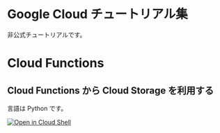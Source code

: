 Google Cloud チュートリアル集
=============================

非公式チュートリアルです。

# Cloud Functions

## Cloud Functions から Cloud Storage を利用する

言語は Python です。

[![Open in Cloud Shell](https://gstatic.com/cloudssh/images/open-btn.svg)](https://ssh.cloud.google.com/cloudshell/editor?cloudshell_git_repo=https%3A%2F%2Fgithub.com%2FShawnLabo%2Fgoogle-cloud-tutorials&cloudshell_git_branch=main&cloudshell_working_dir=functions%2Fstorage-python&cloudshell_tutorial=functions%2Fstorage-python%2FREADME.md)

